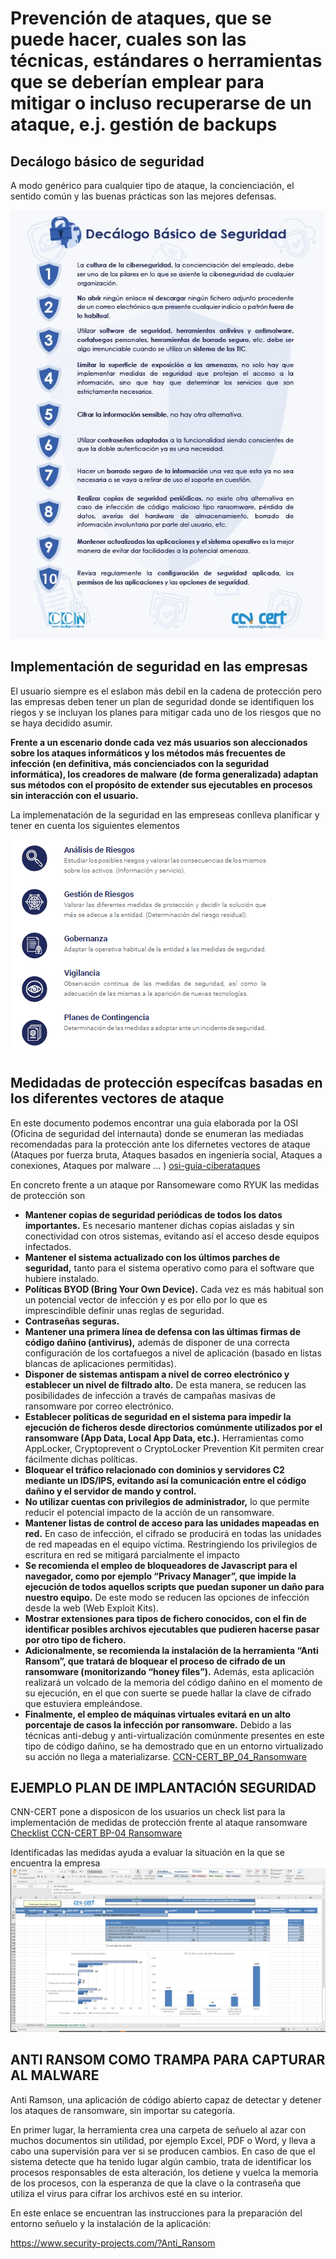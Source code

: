 # Prevención de ataques, que se puede hacer, cuales son las técnicas, estándares o herramientas que se deberían emplear para mitigar o incluso recuperarse de un ataque, e.j. gestión de backups

## Decálogo básico de seguridad
A modo genérico para cualquier tipo de ataque, la concienciación, el sentido común y las buenas prácticas son las mejores defensas.

<img src="./assets/DecalogoBasico.jpg" />


## Implementación de seguridad en las empresas
El usuario siempre es el eslabon más debil en la cadena de protección pero las empresas deben tener un plan de seguridad donde se identifiquen los riegos y se incluyan los planes para mitigar cada uno de los riesgos que no se haya decidido asumir.

**Frente a un escenario donde cada vez más usuarios son aleccionados sobre los ataques informáticos y los métodos más frecuentes de infección (en definitiva, más concienciados con la seguridad informática), los creadores de malware (de forma generalizada) adaptan sus métodos con el propósito de extender sus ejecutables en procesos sin interacción con el usuario.**

La implemenatación de la seguridad en las empreseas conlleva planificar y tener en cuenta los siguientes elementos

<img src="./assets/planseguridad.jpg" />


## Medidadas de protección específcas basadas en los diferentes vectores de ataque
En este documento podemos encontrar una guia elaborada por la OSI (Oficina de seguridad del internauta) donde se enumeran las mediadas recomendadas para la protección ante los difernetes vectores de ataque (Ataques por fuerza bruta, Ataques basados en ingeniería social, Ataques a conexiones, Ataques por malware ... )
<a href="./assets/osi-guia-ciberataques.pdf" target="_blank">osi-guia-ciberataques</a>

En concreto frente a un ataque por Ransomeware como RYUK las medidas de protección son

- **Mantener copias de seguridad periódicas de todos los datos
importantes.** Es necesario mantener dichas copias aisladas y
sin conectividad con otros sistemas, evitando así el acceso
desde equipos infectados.
- **Mantener el sistema actualizado con los últimos parches de
seguridad,** tanto para el sistema operativo como para el software
que hubiere instalado.
- **Políticas BYOD (Bring Your Own Device).** Cada vez es más
habitual son un potencial vector de infección y es por ello por lo que es
imprescindible definir unas reglas de seguridad.
- **Contraseñas seguras.** 
- **Mantener una primera línea de defensa con las últimas firmas
de código dañino (antivirus),** además de disponer de una correcta
configuración de los cortafuegos a nivel de aplicación
(basado en listas blancas de aplicaciones permitidas).
- **Disponer de sistemas antispam a nivel de correo electrónico
y establecer un nivel de filtrado alto.** De esta manera, se reducen
las posibilidades de infección a través de campañas masivas
de ransomware por correo electrónico.
- **Establecer políticas de seguridad en el sistema para impedir
la ejecución de ficheros desde directorios comúnmente utilizados
por el ransomware (App Data, Local App Data, etc.).** Herramientas
como AppLocker, Cryptoprevent o CryptoLocker
Prevention Kit permiten crear fácilmente dichas políticas.
- **Bloquear el tráfico relacionado con dominios y servidores C2
mediante un IDS/IPS, evitando así la comunicación entre el código
dañino y el servidor de mando y control.**
- **No utilizar cuentas con privilegios de administrador,** lo que
permite reducir el potencial impacto de la acción de un ransomware.
- **Mantener listas de control de acceso para las unidades mapeadas
en red.** En caso de infección, el cifrado se producirá en
todas las unidades de red mapeadas en el equipo víctima. Restringiendo
los privilegios de escritura en red se mitigará parcialmente
el impacto
- **Se recomienda el empleo de bloqueadores de Javascript para
el navegador, como por ejemplo “Privacy Manager”, que impide
la ejecución de todos aquellos scripts que puedan suponer un
daño para nuestro equipo.** De este modo se reducen las opciones
de infección desde la web (Web Exploit Kits).
- **Mostrar extensiones para tipos de fichero conocidos, con el
fin de identificar posibles archivos ejecutables que pudieren
hacerse pasar por otro tipo de fichero.**
- **Adicionalmente, se recomienda la instalación de la herramienta
“Anti Ransom”, que tratará de bloquear el proceso de
cifrado de un ransomware (monitorizando “honey files”).** Además,
esta aplicación realizará un volcado de la memoria del
código dañino en el momento de su ejecución, en el que con
suerte se puede hallar la clave de cifrado que estuviera empleándose.
- **Finalmente, el empleo de máquinas virtuales evitará en un alto
porcentaje de casos la infección por ransomware.** Debido a las
técnicas anti-debug y anti-virtualización comúnmente presentes
en este tipo de código dañino, se ha demostrado que en un
entorno virtualizado su acción no llega a materializarse.
<a href="./assets/CCN-CERT_BP_04_Ransomware.pdf" target="_blank">CCN-CERT_BP_04_Ransomware</a>


## EJEMPLO PLAN DE IMPLANTACIÓN SEGURIDAD
CNN-CERT pone a disposicon de los usuarios un check list para la implementación de medidas de protección frente al ataque ransomware
<a href="./assets/Checklist CCN-CERT BP-04 Ransomware ES.xlsx" target="_blank">Checklist CCN-CERT BP-04 Ransomware</a>

Identificadas las medidas ayuda a evaluar la situación en la que se encuentra la empresa
<img src="./assets/checlist.jpg" />

## ANTI RANSOM COMO TRAMPA PARA CAPTURAR AL MALWARE
Anti Ramson, una aplicación de código abierto capaz de detectar y detener los ataques de ransomware, sin importar su categoría. 

En primer lugar, la herramienta crea una carpeta de señuelo al azar con muchos documentos sin utilidad, por ejemplo Excel, PDF o Word, y lleva a cabo una supervisión para ver si se producen cambios. En caso de que el sistema detecte que ha tenido lugar algún cambio, trata de identificar los procesos responsables de esta alteración, los detiene y vuelca la memoria de los procesos, con la esperanza de que la clave o la contraseña que utiliza el virus para cifrar los archivos esté en su interior.

En este enlace se encuentran las instrucciones para la preparación del entorno señuelo y la instalación de la aplicación:

<https://www.security-projects.com/?Anti_Ransom>
